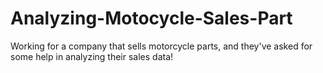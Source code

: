 # Analyzing-Motocycle-Sales-Part
Working for a company that sells motorcycle parts, and they've asked for some help in analyzing their sales data!
